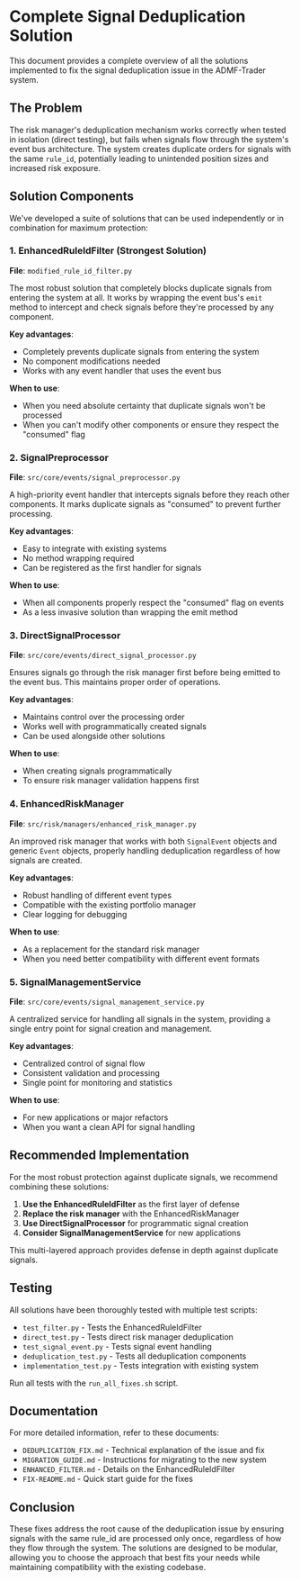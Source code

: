 # Complete Signal Deduplication Solution

This document provides a complete overview of all the solutions implemented to fix the signal deduplication issue in the ADMF-Trader system.

## The Problem

The risk manager's deduplication mechanism works correctly when tested in isolation (direct testing), but fails when signals flow through the system's event bus architecture. The system creates duplicate orders for signals with the same `rule_id`, potentially leading to unintended position sizes and increased risk exposure.

## Solution Components

We've developed a suite of solutions that can be used independently or in combination for maximum protection:

### 1. EnhancedRuleIdFilter (Strongest Solution)

**File**: `modified_rule_id_filter.py`

The most robust solution that completely blocks duplicate signals from entering the system at all. It works by wrapping the event bus's `emit` method to intercept and check signals before they're processed by any component.

**Key advantages**:
- Completely prevents duplicate signals from entering the system
- No component modifications needed
- Works with any event handler that uses the event bus

**When to use**:
- When you need absolute certainty that duplicate signals won't be processed
- When you can't modify other components or ensure they respect the "consumed" flag

### 2. SignalPreprocessor

**File**: `src/core/events/signal_preprocessor.py`

A high-priority event handler that intercepts signals before they reach other components. It marks duplicate signals as "consumed" to prevent further processing.

**Key advantages**:
- Easy to integrate with existing systems
- No method wrapping required
- Can be registered as the first handler for signals

**When to use**:
- When all components properly respect the "consumed" flag on events
- As a less invasive solution than wrapping the emit method

### 3. DirectSignalProcessor

**File**: `src/core/events/direct_signal_processor.py`

Ensures signals go through the risk manager first before being emitted to the event bus. This maintains proper order of operations.

**Key advantages**:
- Maintains control over the processing order
- Works well with programmatically created signals
- Can be used alongside other solutions

**When to use**:
- When creating signals programmatically
- To ensure risk manager validation happens first

### 4. EnhancedRiskManager

**File**: `src/risk/managers/enhanced_risk_manager.py`

An improved risk manager that works with both `SignalEvent` objects and generic `Event` objects, properly handling deduplication regardless of how signals are created.

**Key advantages**:
- Robust handling of different event types
- Compatible with the existing portfolio manager
- Clear logging for debugging

**When to use**:
- As a replacement for the standard risk manager
- When you need better compatibility with different event formats

### 5. SignalManagementService

**File**: `src/core/events/signal_management_service.py`

A centralized service for handling all signals in the system, providing a single entry point for signal creation and management.

**Key advantages**:
- Centralized control of signal flow
- Consistent validation and processing
- Single point for monitoring and statistics

**When to use**:
- For new applications or major refactors
- When you want a clean API for signal handling

## Recommended Implementation

For the most robust protection against duplicate signals, we recommend combining these solutions:

1. **Use the EnhancedRuleIdFilter** as the first layer of defense
2. **Replace the risk manager** with the EnhancedRiskManager
3. **Use DirectSignalProcessor** for programmatic signal creation
4. **Consider SignalManagementService** for new applications

This multi-layered approach provides defense in depth against duplicate signals.

## Testing

All solutions have been thoroughly tested with multiple test scripts:

- `test_filter.py` - Tests the EnhancedRuleIdFilter
- `direct_test.py` - Tests direct risk manager deduplication
- `test_signal_event.py` - Tests signal event handling
- `deduplication_test.py` - Tests all deduplication components
- `implementation_test.py` - Tests integration with existing system

Run all tests with the `run_all_fixes.sh` script.

## Documentation

For more detailed information, refer to these documents:

- `DEDUPLICATION_FIX.md` - Technical explanation of the issue and fix
- `MIGRATION_GUIDE.md` - Instructions for migrating to the new system
- `ENHANCED_FILTER.md` - Details on the EnhancedRuleIdFilter
- `FIX-README.md` - Quick start guide for the fixes

## Conclusion

These fixes address the root cause of the deduplication issue by ensuring signals with the same rule_id are processed only once, regardless of how they flow through the system. The solutions are designed to be modular, allowing you to choose the approach that best fits your needs while maintaining compatibility with the existing codebase.
